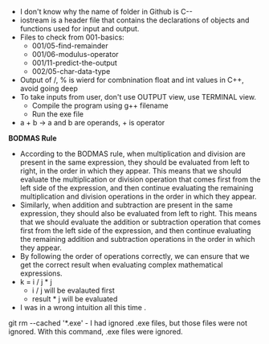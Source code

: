 - I don't know why the name of folder in Github is C--
- iostream is a header file that contains the declarations of objects and functions used for input
  and output.
- Files to check from 001-basics:
  - 001/05-find-remainder
  - 001/06-modulus-operator
  - 001/11-predict-the-output
  - 002/05-char-data-type
- Output of /, % is wierd for combnination float and int values in C++, avoid going deep
- To take inputs from user, don't use OUTPUT view, use TERMINAL view.
  - Compile the program using g++ filename
  - Run the exe file
- a + b -> a and b are operands, + is operator

**BODMAS Rule**

- According to the BODMAS rule, when multiplication and division are present in the same expression,
  they should be evaluated from left to right, in the order in which they appear. This means that we
  should evaluate the multiplication or division operation that comes first from the left side of
  the expression, and then continue evaluating the remaining multiplication and division operations
  in the order in which they appear.
- Similarly, when addition and subtraction are present in the same expression, they should also be
  evaluated from left to right. This means that we should evaluate the addition or subtraction
  operation that comes first from the left side of the expression, and then continue evaluating the
  remaining addition and subtraction operations in the order in which they appear.
- By following the order of operations correctly, we can ensure that we get the correct result when
  evaluating complex mathematical expressions.
- k = i / j \* j
  - i / j will be evalauted first
  - result \* j will be evaluated
- I was in a wrong intuition all this time .

git rm --cached '\*.exe' - I had ignored .exe files, but those files were not ignored. With this
command, .exe files were ignored.
